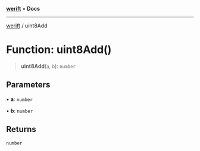 [**werift**](../README.md) • **Docs**

***

[werift](../globals.md) / uint8Add

# Function: uint8Add()

> **uint8Add**(`a`, `b`): `number`

## Parameters

• **a**: `number`

• **b**: `number`

## Returns

`number`
